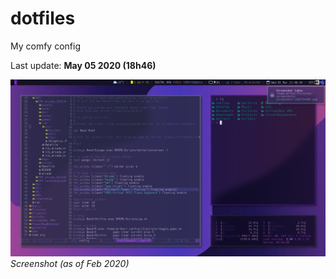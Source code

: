 # dotfiles
My comfy config

Last update: **May 05 2020 (18h46)**

![screenshot](https://github.com/arthurmassanes/dotfiles/blob/master/screenshots/screenshot-1585734405.png)
_Screenshot (as of Feb 2020)_
